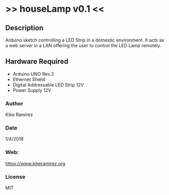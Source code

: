 # >> houseLamp v0.1 <<

## Description
Arduino sketch controlling a LED Strip in a domestic environment. It acts as a web server in a LAN offering the user to control the LED Lamp remotely.

## Hardware Required
- Arduino UNO Rev.3
- Ethernet Shield
- Digital Addressable LED Strip 12V
- Power Supply 12V

### Author
Kike Ramírez

### Date
1/4/2018

### Web: 
https://www.kikeramirez.org
  
### License
MIT
